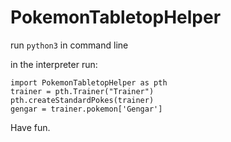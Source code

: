 # PokemonTabletopHelper

run `python3` in command line

in the interpreter run:
```
import PokemonTabletopHelper as pth
trainer = pth.Trainer("Trainer")
pth.createStandardPokes(trainer)
gengar = trainer.pokemon['Gengar']

```
Have fun.
